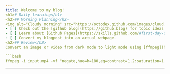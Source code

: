 ```yaml
---
title: Welcome to my blog!
<h1># Daily learning</h1>
<h2>## Morning Planning</h2>
<img alt="Cloudy morning" src="https://octodex.github.com/images/cloud.jpg" width="100" align="right">
- [ ] Check out the [github blog](https://github.blog) for topic ideas.
- [ ] Learn about [Github Pages](https://skills.github.com/#first-day-on-github).
- [ ] Convert my blogpost into an actual webpage. 
<h2>## Review</h2>
Convert an image or video from dark mode to light mode using [ffmpeg](https://www.ffmpeg.org)

```bash
ffmpeg -i input.mp4 -vf "negate,hue=h=180,eq=contrast=1.2:saturation=1.1" output.mp4
```

---
```

